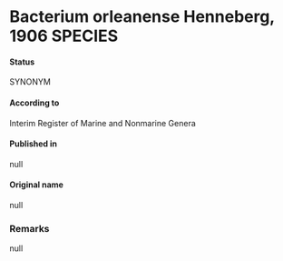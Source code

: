 # Bacterium orleanense Henneberg, 1906 SPECIES

#### Status
SYNONYM

#### According to
Interim Register of Marine and Nonmarine Genera

#### Published in
null

#### Original name
null

### Remarks
null